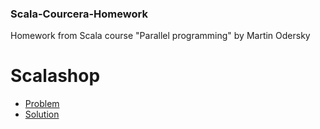 ### Scala-Courcera-Homework
Homework from Scala course "Parallel programming" by Martin Odersky

# Scalashop

  * [Problem](https://github.com/maxim092001/Scala-Coursera-Homework/tree/master/parallel/scalashop)
  * [Solution](https://github.com/maxim092001/Scala-Coursera-Homework/tree/master/parallel/scalashop/src/main/)
